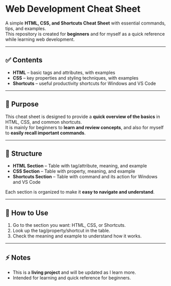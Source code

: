 # Web Development Cheat Sheet

A simple **HTML, CSS, and Shortcuts Cheat Sheet** with essential commands, tips, and examples.  
This repository is created for **beginners** and for myself as a quick reference while learning web development.

---

## ✅ Contents
- **HTML** – basic tags and attributes, with examples  
- **CSS** – key properties and styling techniques, with examples  
- **Shortcuts** – useful productivity shortcuts for Windows and VS Code  

---

## 🚀 Purpose
This cheat sheet is designed to provide a **quick overview of the basics** in HTML, CSS, and common shortcuts.  
It is mainly for beginners to **learn and review concepts**, and also for myself to **easily recall important commands**.

---

## 📂 Structure
- **HTML Section** – Table with tag/attribute, meaning, and example  
- **CSS Section** – Table with property, meaning, and example  
- **Shortcuts Section** – Table with command and its action for Windows and VS Code  

Each section is organized to make it **easy to navigate and understand**.

---

## 📌 How to Use
1. Go to the section you want: HTML, CSS, or Shortcuts.  
2. Look up the tag/property/shortcut in the table.  
3. Check the meaning and example to understand how it works.

---

## ⚡ Notes
- This is a **living project** and will be updated as I learn more.  
- Intended for learning and quick reference for beginners.  
